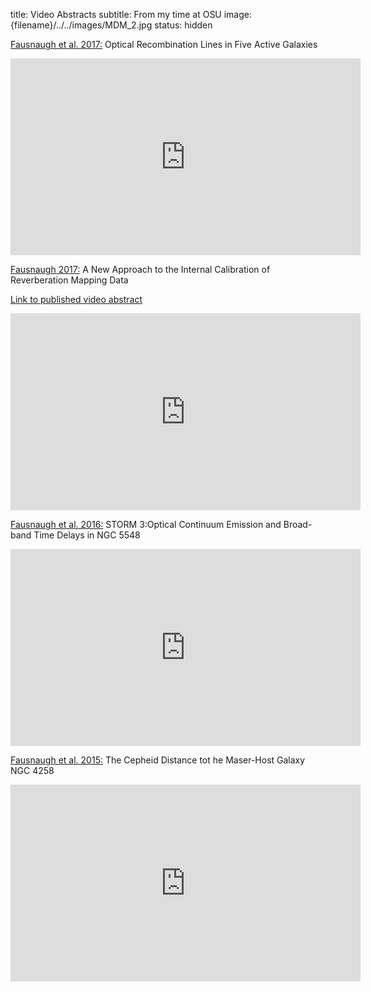 title: Video Abstracts
subtitle: From my time at OSU
image: {filename}/../../images/MDM_2.jpg
status: hidden

[Fausnaugh et al. 2017:](https://ui.adsabs.harvard.edu/abs/2017ApJ...840...97F/abstract)  Optical Recombination Lines in Five Active Galaxies

 <iframe width="560" height="315" src="https://www.youtube.com/embed/KaC-jPsIY0Q" frameborder="0" allowfullscreen=""></iframe>

[Fausnaugh 2017:](https://ui.adsabs.harvard.edu/abs/2017PASP..129b4007F/abstract)   A New Approach to the Internal Calibration of Reverberation Mapping Data

[Link to published video abstract](https://iopscience.iop.org/article/10.1088/1538-3873/129/972/024007)

<iframe width="560" height="315" src="https://www.youtube.com/embed/L6F7SJrmSzQ" frameborder="0" allowfullscreen=""></iframe>

[Fausnaugh et al. 2016:](https://ui.adsabs.harvard.edu/abs/2016ApJ...821...56F/abstract)  STORM 3:Optical Continuum Emission and Broad-band Time Delays in NGC 5548

<iframe width="560" height="315" src="https://www.youtube.com/embed/yaYtcDvIoP0" frameborder="0" allowfullscreen=""></iframe>

[Fausnaugh et al. 2015:](http://adsabs.harvard.edu/abs/2015MNRAS.450.3597F)  The Cepheid Distance tot he Maser-Host Galaxy NGC 4258 

<iframe width="560" height="315" src="https://www.youtube.com/embed/ICTTNyxZ89I" frameborder="0" allowfullscreen=""></iframe>
